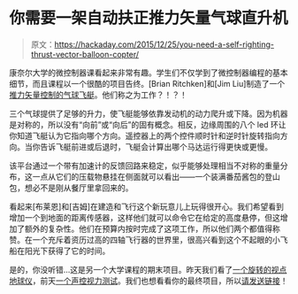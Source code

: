 # 你需要一架自动扶正推力矢量气球直升机

> 原文：<https://hackaday.com/2015/12/25/you-need-a-self-righting-thrust-vector-balloon-copter/>

康奈尔大学的微控制器课看起来非常有趣。学生们不仅学到了微控制器编程的基本细节，而且课程以一个很酷的项目告终。[Brian Ritchken]和[Jim Liu]制造了一个[推力矢量控制的气球飞艇](http://people.ece.cornell.edu/land/courses/ece4760/FinalProjects/f2015/bjr96_jl2628/bjr96_jl2628/bjr96_jl2628/index.html)。他们称之为工作？！？！

三个气球提供了足够的升力，使飞艇能够依靠发动机的动力爬升或下降。因为机器是对称的，所以没有“向前”或“向后”的固有概念。相反，边缘周围的八个 led 环让你知道飞艇认为它指向哪个方向。遥控器上的两个控件顺时针和逆时针旋转指向方向。当你告诉飞艇前进或后退时，飞艇会计算出哪个马达运行得更快或更慢。

该平台通过一个带有加速计的反馈回路来稳定，似乎能够处理相当不对称的重量分布，这一点从它们的压载物悬挂在侧面就可以看出——一个装满番茄酱包的登山包，想必不是刚从餐厅里拿回来的。

看起来[布莱恩]和[吉姆]在建造和飞行这个新玩意儿上玩得很开心。我们希望看到增加一个到地面的距离传感器，这样他们就可以命令它在给定的高度悬停，但这增加了额外的复杂性。他们在预算内按时完成了这项工作，所以他们两个都值得称赞。在一个充斥着资历过高的四轴飞行器的世界里，很高兴看到这个不起眼的小飞船在阳光下获得了它的时间。

是的，你没听错…这是另一个大学课程的期末项目。昨天我们看了[一个旋转的视点地球仪](http://hackaday.com/2015/12/24/pov-globe-display-spins-up-full-color-tupac/)，前天[一个声控视力测试](http://hackaday.com/2015/12/23/students-set-sights-on-diy-eye-exams/)。我们也想看看你的最终项目，所以[请发送链接](http://hackaday.com/submit-a-tip/)！
